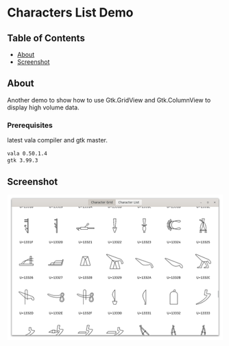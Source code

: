 # Characters List Demo

## Table of Contents

- [About](#about)
- [Screenshot](#screenshot)

## About <a name = "about"></a>

Another demo to show how to use Gtk.GridView and Gtk.ColumnView to display high volume data.

### Prerequisites

latest vala compiler and gtk master.

```
vala 0.50.1.4
gtk 3.99.3
```

## Screenshot <a name = "screenshot"></a>

![Screenshot](https://github.com/aeldemery/gtk4_list_characters/blob/master/Screenshot1.png)
